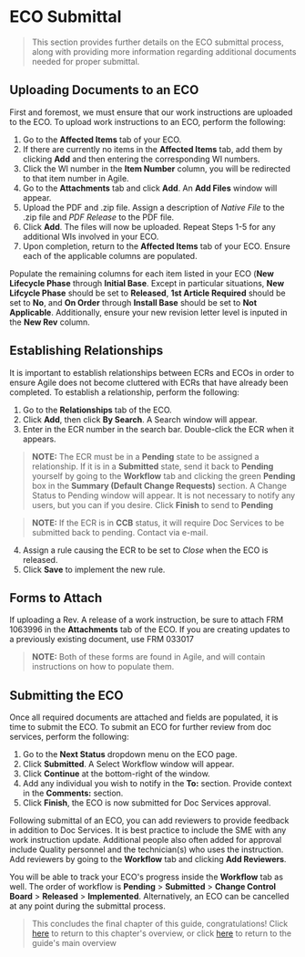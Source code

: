 # ECO Submittal

> This section provides further details on the ECO submittal process, along with providing more information regarding additional documents needed for proper submittal.

## Uploading Documents to an ECO

First and foremost, we must ensure that our work instructions are uploaded to the ECO. To upload work instructions to an ECO, perform the following:

1. Go to the **Affected Items** tab of your ECO.
2. If there are currently no items in the **Affected Items** tab, add them by clicking **Add** and then entering the corresponding WI numbers.
3. Click the WI number in the **Item Number** column, you will be redirected to that item number in Agile. 
4. Go to the **Attachments** tab and click **Add**. An **Add Files** window will appear.
5. Upload the PDF and .zip file. Assign a description of *Native File* to the .zip file and *PDF Release* to the PDF file.
6. Click **Add**. The files will now be uploaded. Repeat Steps 1-5 for any additional WIs involved in your ECO.
7. Upon completion, return to the **Affected Items** tab of your ECO. Ensure each of the applicable columns are populated.

Populate the remaining columns for each item listed in your ECO (**New Lifecycle Phase** through **Initial Base**. Except in particular situations, **New Lifcycle Phase** should be set to **Released**, **1st Article Required** should be set to **No**, and **On Order** through **Install Base** should be set to **Not Applicable**. Additionally, ensure your new revision letter level is inputed in the **New Rev** column.

## Establishing Relationships

It is important to establish relationships between ECRs and ECOs in order to ensure Agile does not become cluttered with ECRs that have already been completed. To establish a relationship, perform the following:

1. Go to the **Relationships** tab of the ECO.
2. Click **Add**, then click **By Search**. A Search window will appear.
3. Enter in the ECR number in the search bar. Double-click the ECR when it appears.

> **NOTE:** The ECR must be in a **Pending** state to be assigned a relationship. If it is in a **Submitted** state, send it back to **Pending** yourself by going to the **Workflow** tab and clicking the green **Pending** box in the **Summary (Default Change Requests)** section. A Change Status to Pending window will appear. It is not necessary to notify any users, but you can if you desire. Click **Finish** to send to **Pending**

> **NOTE:** If the ECR is in **CCB** status, it will require Doc Services to be submitted back to pending. Contact via e-mail.

4. Assign a rule causing the ECR to be set to *Close* when the ECO is released.
5. Click **Save** to implement the new rule.

## Forms to Attach

If uploading a Rev. A release of a work instruction, be sure to attach FRM 1063996 in the **Attachments** tab of the ECO. If you are creating updates to a previously existing document, use FRM 033017

> **NOTE:** Both of these forms are found in Agile, and will contain instructions on how to populate them.

## Submitting the ECO

Once all required documents are attached and fields are populated, it is time to submit the ECO. To submit an ECO for further review from doc services, perform the following:

1. Go to the **Next Status** dropdown menu on the ECO page.
2. Click **Submitted**. A Select Workflow window will appear.
3. Click **Continue** at the bottom-right of the window.
4. Add any individual you wish to notify in the **To:** section. Provide context in the **Comments:** section.
5. Click **Finish**, the ECO is now submitted for Doc Services approval.

Following submittal of an ECO, you can add reviewers to provide feedback in addition to Doc Services. It is best practice to include the SME with any work instruction update. Additional people also often added for approval include Quality personnel and the technician(s) who uses the instruction. Add reviewers by going to the **Workflow** tab and clicking **Add Reviewers**.

You will be able to track your ECO's progress inside the **Workflow** tab as well. The order of workflow is **Pending** > **Submitted** > **Change Control Board** > **Released** > **Implemented**. Alternatively, an ECO can be cancelled at any point during the submittal process.

> This concludes the final chapter of this guide, congratulations! Click [here](https://github.com/taddieken95/Accuray_Tech_Comm_Guide/blob/master/Chapter%205:%20ECOs/READme.md) to return to this chapter's overview, or click [here](https://github.com/taddieken95/Accuray_Tech_Comm_Guide/blob/master/README.md) to return to the guide's main overview
